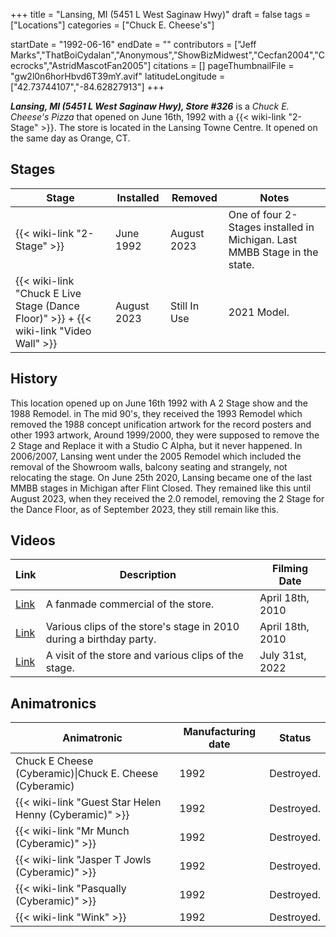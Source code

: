 +++
title = "Lansing, MI (5451 L West Saginaw Hwy)"
draft = false
tags = ["Locations"]
categories = ["Chuck E. Cheese's"]


startDate = "1992-06-16"
endDate = ""
contributors = ["Jeff Marks","ThatBoiCydalan","Anonymous","ShowBizMidwest","Cecfan2004","Cecrocks","AstridMascotFan2005"]
citations = []
pageThumbnailFile = "gw2l0n6horHbvd6T39mY.avif"
latitudeLongitude = ["42.73744107","-84.62827913"]
+++

***Lansing, MI (5451 L West Saginaw Hwy), Store #326*** is a *Chuck E. Cheese's Pizza* that opened on June 16th, 1992 with a {{< wiki-link "2-Stage" >}}. The store is located in the Lansing Towne Centre. It opened on the same day as Orange, CT.

## Stages

| Stage                                                                                             | Installed   | Removed      | Notes                                                                     |
|---------------------------------------------------------------------------------------------------|-------------|--------------|---------------------------------------------------------------------------|
| {{< wiki-link "2-Stage" >}}                                                                 | June 1992   | August 2023  | One of four 2-Stages installed in Michigan. Last MMBB Stage in the state. |
| {{< wiki-link "Chuck E Live Stage (Dance Floor)" >}} + {{< wiki-link "Video Wall" >}} | August 2023 | Still In Use | 2021 Model.                                                               |

## History

This location opened up on June 16th 1992 with A 2 Stage show and the 1988 Remodel. in The mid 90's, they received the 1993 Remodel which removed the 1988 concept unification artwork for the record posters and other 1993 artwork, Around 1999/2000, they were supposed to remove the 2 Stage and Replace it with a Studio C Alpha, but it never happened. In 2006/2007, Lansing went under the 2005 Remodel which included the removal of the Showroom walls, balcony seating and strangely, not relocating the stage. On June 25th 2020, Lansing became one of the last MMBB stages in Michigan after Flint Closed. They remained like this until August 2023, when they received the 2.0 remodel, removing the 2 Stage for the Dance Floor, as of September 2023, they still remain like this.

## Videos

| Link                                       | Description                                                         | Filming Date     |
|--------------------------------------------|---------------------------------------------------------------------|------------------|
| [Link](https://youtu.be/6UrOXXhSt4I)       | A fanmade commercial of the store.                                  | April 18th, 2010 |
| [Link](https://youtu.be/C2cme1SL_r0)       | Various clips of the store's stage in 2010 during a birthday party. | April 18th, 2010 |
| [Link](https://youtu.be/v4XXY5m1Oug?t=189) | A visit of the store and various clips of the stage.                | July 31st, 2022  |

## Animatronics

| Animatronic                                                  | Manufacturing date | Status     |
|--------------------------------------------------------------|--------------------|------------|
| Chuck E Cheese (Cyberamic)\|Chuck E. Cheese (Cyberamic)      | 1992               | Destroyed. |
| {{< wiki-link "Guest Star Helen Henny (Cyberamic)" >}} | 1992               | Destroyed. |
| {{< wiki-link "Mr Munch (Cyberamic)" >}}               | 1992               | Destroyed. |
| {{< wiki-link "Jasper T Jowls (Cyberamic)" >}}         | 1992               | Destroyed. |
| {{< wiki-link "Pasqually (Cyberamic)" >}}              | 1992               | Destroyed. |
| {{< wiki-link "Wink" >}}                               | 1992               | Destroyed. |